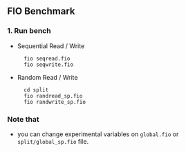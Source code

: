 ## FIO Benchmark

### 1. Run bench
* Sequential Read / Write

	    fio seqread.fio
	    fio seqwrite.fio

* Random Read / Write

		cd split
		fio randread_sp.fio
	    fio randwrite_sp.fio


### Note that
* you can change experimental variables on ``global.fio`` or ``split/global_sp.fio`` file.
